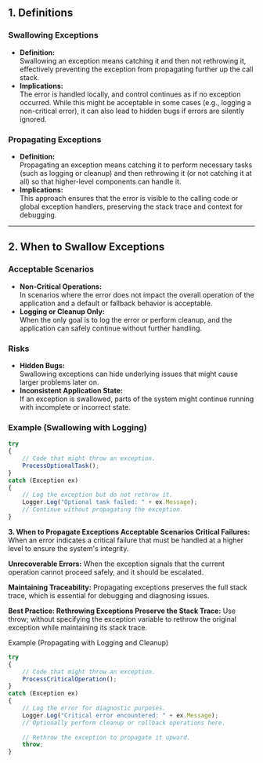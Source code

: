 ## 1. Definitions

### Swallowing Exceptions
- **Definition:**  
  Swallowing an exception means catching it and then not rethrowing it, effectively preventing the exception from propagating further up the call stack.
- **Implications:**  
  The error is handled locally, and control continues as if no exception occurred. While this might be acceptable in some cases (e.g., logging a non-critical error), it can also lead to hidden bugs if errors are silently ignored.

### Propagating Exceptions
- **Definition:**  
  Propagating an exception means catching it to perform necessary tasks (such as logging or cleanup) and then rethrowing it (or not catching it at all) so that higher-level components can handle it.
- **Implications:**  
  This approach ensures that the error is visible to the calling code or global exception handlers, preserving the stack trace and context for debugging.

---

## 2. When to Swallow Exceptions

### Acceptable Scenarios
- **Non-Critical Operations:**  
  In scenarios where the error does not impact the overall operation of the application and a default or fallback behavior is acceptable.
- **Logging or Cleanup Only:**  
  When the only goal is to log the error or perform cleanup, and the application can safely continue without further handling.
  
### Risks
- **Hidden Bugs:**  
  Swallowing exceptions can hide underlying issues that might cause larger problems later on.
- **Inconsistent Application State:**  
  If an exception is swallowed, parts of the system might continue running with incomplete or incorrect state.
  
### Example (Swallowing with Logging)
```typescript
try
{
    // Code that might throw an exception.
    ProcessOptionalTask();
}
catch (Exception ex)
{
    // Log the exception but do not rethrow it.
    Logger.Log("Optional task failed: " + ex.Message);
    // Continue without propagating the exception.
}
```

**3. When to Propagate Exceptions
Acceptable Scenarios
Critical Failures:**
When an error indicates a critical failure that must be handled at a higher level to ensure the system's integrity.

**Unrecoverable Errors:**
When the exception signals that the current operation cannot proceed safely, and it should be escalated.

**Maintaining Traceability:**
Propagating exceptions preserves the full stack trace, which is essential for debugging and diagnosing issues.

**Best Practice: Rethrowing Exceptions
Preserve the Stack Trace:**
Use throw; without specifying the exception variable to rethrow the original exception while maintaining its stack trace.

Example (Propagating with Logging and Cleanup)
```typescript
try
{
    // Code that might throw an exception.
    ProcessCriticalOperation();
}
catch (Exception ex)
{
    // Log the error for diagnostic purposes.
    Logger.Log("Critical error encountered: " + ex.Message);
    // Optionally perform cleanup or rollback operations here.
    
    // Rethrow the exception to propagate it upward.
    throw;
}
```